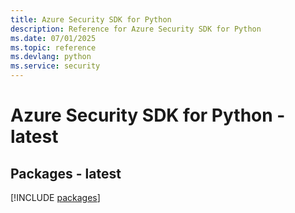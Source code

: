 ```yaml
---
title: Azure Security SDK for Python
description: Reference for Azure Security SDK for Python
ms.date: 07/01/2025
ms.topic: reference
ms.devlang: python
ms.service: security
---
```

# Azure Security SDK for Python - latest
## Packages - latest
[!INCLUDE [packages](security-index.md)]